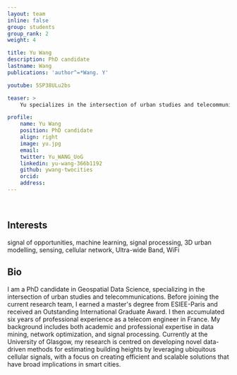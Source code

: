 ```yaml
---
layout: team
inline: false
group: students
group_rank: 2
weight: 4

title: Yu Wang
description: PhD candidate
lastname: Wang
publications: 'author^=*Wang. Y'

youtube: 5SP38ULu2bs

teaser: >
    Yu specializes in the intersection of urban studies and telecommunications.

profile:
    name: Yu Wang
    position: PhD candidate
    align: right
    image: yu.jpg
    email: 
    twitter: Yu_WANG_UoG
    linkedin: yu-wang-366b1192
    github: ywang-twocities 
    orcid:
    address:
---
```

<br>

## Interests 
signal of opportunities, machine learning, signal processing, 3D urban modelling, sensing, cellular network, Ultra-wide Band, WiFi

## Bio
I am a PhD candidate in Geospatial Data Science, specializing in the intersection of urban studies and telecommunications. Before joining the current research team, I earned a master's degree from ESIEE-Paris and received an Outstanding International Graduate Award. I then accumulated six years of professional experience as a telecom engineer in France. My background includes both academic and professional expertise in data mining, network optimization, and signal processing. Currently at the University of Glasgow, my research is centred on developing novel data-driven methods for estimating building heights by leveraging ubiquitous cellular signals, with a focus on creating efficient and scalable solutions that have broad implications in smart cities. 
